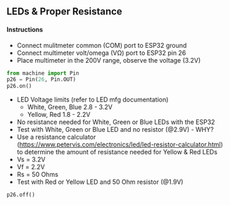 ## LEDs & Proper Resistance

#### Instructions
 - Connect mulitmeter common (COM) port to ESP32 ground
 - Connect multimeter volt/omega (VΩ) port to ESP32 pin 26
 - Place multimeter in the 200V range, observe the voltage (3.2V)
```Python
from machine import Pin
p26 = Pin(26, Pin.OUT)
p26.on()
```
 - LED Voltage limits (refer to LED mfg documentation)
   - White, Green, Blue 2.8 - 3.2V
   - Yellow, Red 1.8 - 2.2V
 - No resistance needed for White, Green or Blue LEDs with the ESP32
 - Test with White, Green or Blue LED and no resistor (@2.9V) - WHY?
 - Use a resistance calculator (https://www.petervis.com/electronics/led/led-resistor-calculator.html) to determine the amount of resistance needed for Yellow & Red LEDs
  - Vs = 3.2V
  - Vf = 2.2V
  - Rs = 50 Ohms
  - Test with Red or Yellow LED and 50 Ohm resistor (@1.9V)
```Python
p26.off()
```
